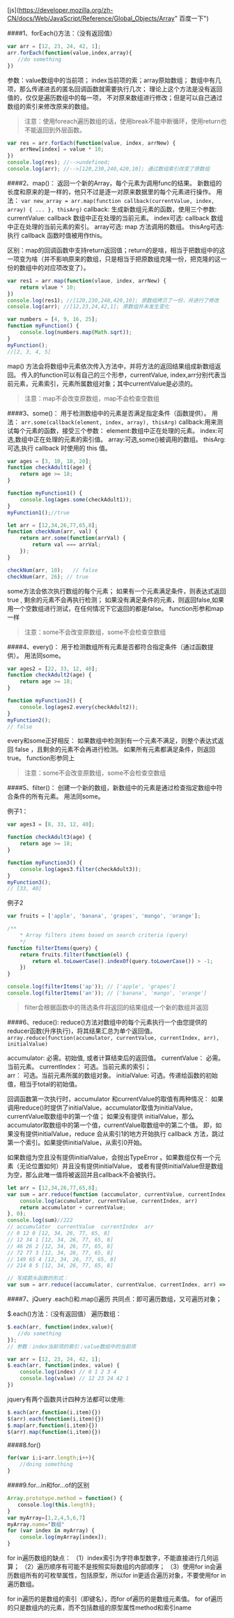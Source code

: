 [js](https://developer.mozilla.org/zh-CN/docs/Web/JavaScript/Reference/Global_Objects/Array" 百度一下")


####1、forEach()方法：（没有返回值）
```javascript
var arr = [12, 23, 24, 42, 1];
arr.forEach(function(value,index,array){
　　//do something
})
```
参数：value数组中的当前项； index当前项的索；array原始数组；
数组中有几项，那么传递进去的匿名回调函数就需要执行几次；
理论上这个方法是没有返回值的，仅仅是遍历数组中的每一项，
不对原来数组进行修改；但是可以自己通过数组的索引来修改原来的数组。

>注意：使用foreach遍历数组的话，使用break不能中断循环，使用return也不能返回到外层函数。

```javascript
var res = arr.forEach(function(value, index, arrNew) {
	arrNew[index] = value * 10;
})
console.log(res); //-->undefined;
console.log(arr); //-->[120,230,240,420,10]; 通过数组索引改变了原数组
```

####2、map()：
返回一个新的Array，每个元素为调用func的结果。
新数组的长度和原来的是一样的，他只不过是逐一对原来数据里的每个元素进行操作。
用法：
`var new_array = arr.map(function callback(currentValue, index, array) { ... }, thisArg)`
callback: 生成新数组元素的函数，使用三个参数:
currentValue: callback 数组中正在处理的当前元素。
index可选: callback 数组中正在处理的当前元素的索引。
array可选: map 方法调用的数组。
thisArg可选: 执行 callback 函数时值被用作this。

区别：map的回调函数中支持return返回值；return的是啥，相当于把数组中的这一项变为啥（并不影响原来的数组，只是相当于把原数组克隆一份，把克隆的这一份的数组中的对应项改变了）。

```javascript
var res1 = arr.map(function(vlaue, index, arrNew) {
	return vlaue * 10;
})
console.log(res1); //[120,230,240,420,10]; 原数组拷贝了一份，并进行了修改
console.log(arr); //[12,23,24,42,1]; 原数组并未发生变化
```

```javascript		
var numbers = [4, 9, 16, 25];
function myFunction() {
    console.log(numbers.map(Math.sqrt));
}
myFunction();
//[2, 3, 4, 5]
```
map() 方法会将数组中元素依次传入方法中，并将方法的返回结果组成新数组返回。
传入的function可以有自己的三个形参，currentValue, index,arr分别代表当前元素，元素索引，元素所属数组对象；其中currentValue是必须的。

>注意：map不会改变原数组，map不会检查空数组

####3、some()：
用于检测数组中的元素是否满足指定条件（函数提供）。
用法：
`arr.some(callback(element, index, array), thisArg)`
callback:用来测试每个元素的函数，接受三个参数：
element:数组中正在处理的元素。
index:可选,数组中正在处理的元素的索引值。
array:可选,some()被调用的数组。
 thisArg:可选,执行 callback 时使用的 this 值。

```javascript		
var ages = [3, 10, 18, 20];
function checkAdult1(age) {
    return age >= 18;
}

function myFunction1() {
    console.log(ages.some(checkAdult1));
}
myFunction1();//true
```

```javascript
let arr = [12,34,26,77,65,8];		
function checkNum(arr, val) {
    return arr.some(function(arrVal) {
        return val === arrVal;
    });
}

checkNum(arr, 10);   // false
checkNum(arr, 26); // true
```

some方法会依次执行数组的每个元素；
如果有一个元素满足条件，则表达式返回true , 剩余的元素不会再执行检测；
如果没有满足条件的元素，则返回false,如果用一个空数组进行测试，在任何情况下它返回的都是false。
function形参和map一样
        
>注意：some不会改变原数组，some不会检查空数组

####4、every()：
用于检测数组所有元素是否都符合指定条件（通过函数提供）。
用法同some。

```javascript
var ages2 = [22, 33, 12, 40];
function checkAdult2(age) {
    return age >= 18;
}

function myFunction2() {
    console.log(ages2.every(checkAdult2));
}
myFunction2();
// false
```
every和some正好相反：
如果数组中检测到有一个元素不满足，则整个表达式返回 false ，且剩余的元素不会再进行检测。
如果所有元素都满足条件，则返回 true。
function形参同上

>注意：some不会改变原数组，some不会检查空数组

####5、filter()：
创建一个新的数组，新数组中的元素是通过检查指定数组中符合条件的所有元素。
用法同some。
		
例子1：
```javascript
var ages3 = [8, 33, 12, 40];

function checkAdult3(age) {
    return age >= 18;
}

function myFunction3() {
    console.log(ages3.filter(checkAdult3));
}
myFunction3();
// [33, 40]
```		
例子2
```javascript
var fruits = ['apple', 'banana', 'grapes', 'mango', 'orange'];

/**
    * Array filters items based on search criteria (query)
    */
function filterItems(query) {
    return fruits.filter(function(el) {
        return el.toLowerCase().indexOf(query.toLowerCase()) > -1;
    })
}

console.log(filterItems('ap')); // ['apple', 'grapes']
console.log(filterItems('an')); // ['banana', 'mango', 'orange']
```
>filter会根据函数中的筛选条件将返回的结果组成一个新的数组并返回
		
####6、reduce():
reduce()方法对数组中的每个元素执行一个由您提供的reducer函数(升序执行)，将其结果汇总为单个返回值。
`array.reduce(function(accumulator, currentValue, currentIndex, arr), initialValue)`

accumulator: 必需。初始值, 或者计算结束后的返回值。
currentValue： 必需。当前元素。
currentIndex： 可选。当前元素的索引；                     
arr： 可选。当前元素所属的数组对象。
initialValue: 可选。传递给函数的初始值，相当于total的初始值。
		 
回调函数第一次执行时，accumulator 和currentValue的取值有两种情况：
如果调用reduce()时提供了initialValue，accumulator取值为initialValue，currentValue取数组中的第一个值；
如果没有提供 initialValue，那么accumulator取数组中的第一个值，currentValue取数组中的第二个值。
即，如果没有提供initialValue，reduce 会从索引1的地方开始执行 callback 方法，跳过第一个索引。如果提供initialValue，从索引0开始。
		
如果数组为空且没有提供initialValue，会抛出TypeError 。如果数组仅有一个元素（无论位置如何）并且没有提供initialValue， 或者有提供initialValue但是数组为空，那么此唯一值将被返回并且callback不会被执行。
		
```javascript		
let arr = [12,34,26,77,65,8];
var sum = arr.reduce(function (accumulator, currentValue, currentIndex, arr) {
	console.log(accumulator, currentValue, currentIndex, arr)
	return accumulator + currentValue;
}, 0);
console.log(sum)//222
// accumulator  currentValue  currentIndex  arr
// 0 12 0 [12, 34, 26, 77, 65, 8]
// 12 34 1 [12, 34, 26, 77, 65, 8]
// 46 26 2 [12, 34, 26, 77, 65, 8]
// 72 77 3 [12, 34, 26, 77, 65, 8]
// 149 65 4 [12, 34, 26, 77, 65, 8]
// 214 8 5 [12, 34, 26, 77, 65, 8]

// 写成箭头函数的形式：
var sum = arr.reduce((accumulator, currentValue, currentIndex, arr) => accumulator + currentValue, 0);
```

####7、jQuery .each()和.map()遍历
共同点：即可遍历数组，又可遍历对象；

$.each()方法：（没有返回值）
遍历数组：
```javascript
$.each(arr, function(index,value){
　　//do something
});
// 参数：index当前项的索引；value数组中的当前项
```
```javascript
var arr = [12, 23, 24, 42, 1];
$.each(arr, function(index, value) {
	console.log(index) // 0 1 2 3 4
	console.log(value) // 12 23 24 42 1
})
```
jquery有两个函数共计四种方法都可以使用:
```javascript
$.each(arr,function(i,item){})
$(arr).each(function(i,item){})
$.map(arr,function(i,item){})
$(arr).map(function(i,item){})
```

####8.for()
```javascript
for(var i;i<arr.length;i++){
	//doing something
}
```

####9.for...in和for...of的区别
```javascript
Array.prototype.method = function() {
　　console.log(this.length);
}
var myArray=[1,2,4,5,6,7]
myArray.name="数组"
for (var index in myArray) {
	console.log(myArray[index]);
}
```
for in遍历数组的缺点：
（1）index索引为字符串型数字，不能直接进行几何运算；
（2）遍历顺序有可能不是按照实际数组的内部顺序；
（3）使用for in会遍历数组所有的可枚举属性，包括原型，所以for in更适合遍历对象，不要使用for in遍历数组。
		
for in遍历的是数组的索引（即键名），而for of遍历的是数组元素值。
for of遍历的只是数组内的元素，而不包括数组的原型属性method和索引name